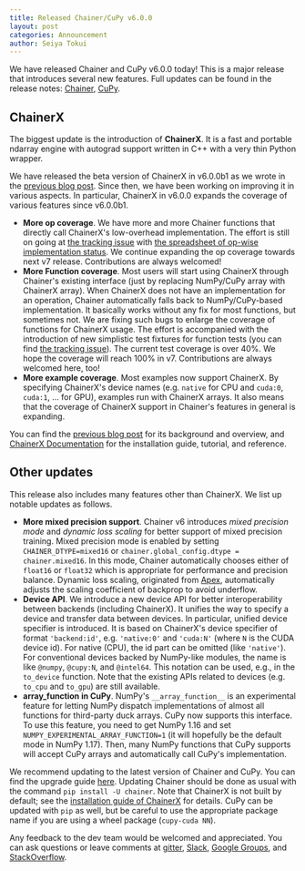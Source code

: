 ```yaml
---
title: Released Chainer/CuPy v6.0.0
layout: post
categories: Announcement
author: Seiya Tokui
---
```


We have released Chainer and CuPy v6.0.0 today!
This is a major release that introduces several new features.
Full updates can be found in the release notes: [Chainer](https://github.com/chainer/chainer/releases/tag/v6.0.0), [CuPy](https://github.com/cupy/cupy/releases/tag/v6.0.0).

## ChainerX

The biggest update is the introduction of **ChainerX**.
It is a fast and portable ndarray engine with autograd support written in C++ with a very thin Python wrapper.

We have released the beta version of ChainerX in v6.0.0b1 as we wrote in the [previous blog post](https://chainer.org/announcement/2018/12/03/chainerx.html).
Since then, we have been working on improving it in various aspects.
In particular, ChainerX in v6.0.0 expands the coverage of various features since v6.0.0b1.

- **More op coverage**.
  We have more and more Chainer functions that directly call ChainerX's low-overhead implementation.
  The effort is still on going at [the tracking issue](https://github.com/chainer/chainer/issues/6423) with [the spreadsheet of op-wise implementation status](https://docs.google.com/spreadsheets/d/1B4E78tw9Awgpcdn5G7zsQ8NVFYJdOoJlIQg42QxKNfU).
  We continue expanding the op coverage towards next v7 release.
  Contributions are always welcomed!
- **More Function coverage**.
  Most users will start using ChainerX through Chainer's existing interface (just by replacing NumPy/CuPy array with ChainerX array).
  When ChainerX does not have an implementation for an operation, Chainer automatically falls back to NumPy/CuPy-based implementation.
  It basically works without any fix for most functions, but sometimes not.
  We are fixing such bugs to enlarge the coverage of functions for ChainerX usage.
  The effort is accompanied with the introduction of new simplistic test fixtures for function tests (you can find [the tracking issue](https://github.com/chainer/chainer/issues/6071)).
  The current test coverage is over 40%.
  We hope the coverage will reach 100% in v7.
  Contributions are always welcomed here, too!
- **More example coverage**.
  Most examples now support ChainerX.
  By specifying ChainerX's device names (e.g. `native` for CPU and `cuda:0`, `cuda:1`, ... for GPU), examples run with ChainerX arrays.
  It also means that the coverage of ChainerX support in Chainer's features in general is expanding.

You can find the [previous blog post](https://chainer.org/announcement/2018/12/03/chainerx.html) for its background and overview,
 and [ChainerX Documentation](https://docs.chainer.org/en/v6.0.0/chainerx/index.html) for the installation guide, tutorial, and reference.


## Other updates

This release also includes many features other than ChainerX.
We list up notable updates as follows.

- **More mixed precision support**.
  Chainer v6 introduces _mixed precision mode_ and _dynamic loss scaling_ for better support of mixed precision training.
  Mixed precision mode is enabled by setting `CHAINER_DTYPE=mixed16` or `chainer.global_config.dtype = chainer.mixed16`.
  In this mode, Chainer automatically chooses either of `float16` or `float32` which is appropriate for performance and precision balance.
  Dynamic loss scaling, originated from [Apex](https://github.com/NVIDIA/apex), automatically adjusts the scaling coefficient of backprop to avoid underflow.
- **Device API**.
  We introduce a new device API for better interoperability between backends (including ChainerX).
  It unifies the way to specify a device and transfer data between devices.
  In particular, unified device specifier is introduced.
  It is based on ChainerX's device specifier of format `'backend:id'`, e.g. `'native:0'` and `'cuda:N'` (where `N` is the CUDA device id).
  For native (CPU), the id part can be omitted (like `'native'`).
  For conventional devices backed by NumPy-like modules, the name is like `@numpy`, `@cupy:N`, and `@intel64`.
  This notation can be used, e.g., in the `to_device` function.
  Note that the existing APIs related to devices (e.g. `to_cpu` and `to_gpu`) are still available.
- **__array_function__ in CuPy**.
  NumPy's `__array_function__` is an experimental feature for letting NumPy dispatch implementations of almost all functions for third-party duck arrays.
  CuPy now supports this interface.
  To use this feature, you need to get NumPy 1.16 and set `NUMPY_EXPERIMENTAL_ARRAY_FUNCTION=1` (it will hopefully be the default mode in NumPy 1.17).
  Then, many NumPy functions that CuPy supports will accept CuPy arrays and automatically call CuPy's implementation.

We recommend updating to the latest version of Chainer and CuPy.
You can find the upgrade guide [here](https://docs.chainer.org/en/latest/upgrade.html).
Updating Chainer should be done as usual with the command `pip install -U chainer`.
Note that ChainerX is not built by default; see the [installation guide of ChainerX](https://docs.chainer.org/en/v6.0.0/chainerx/install/index.html) for details.
CuPy can be updated with `pip` as well, but be careful to use the appropriate package name if you are using a wheel package (`cupy-cuda NN`).

Any feedback to the dev team would be welcomed and appreciated.
You can ask questions or leave comments at [gitter](https://gitter.im/chainer), [Slack](https://bit.ly/join-chainer-slack), [Google Groups](https://groups.google.com/forum/#!forum/chainer), and [StackOverflow](https://stackoverflow.com/questions/tagged/chainer).
